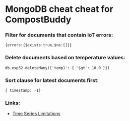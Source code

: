 # MongoDB cheat cheat for CompostBuddy




### Filter for documents that contain IoT errors:
~~~
{errors:{$exists:true,$ne:[]}}
~~~

### Delete documents based on temperature values:
~~~
db.esp32.deleteMany({'temp1': { '$gt': 10.0 }})
~~~

### Sort clause for latest documents first:
~~~
{ timestamp: -1}
~~~

### Links:
* [Time Series Limitations](https://www.mongodb.com/docs/manual/core/timeseries/timeseries-limitations/)